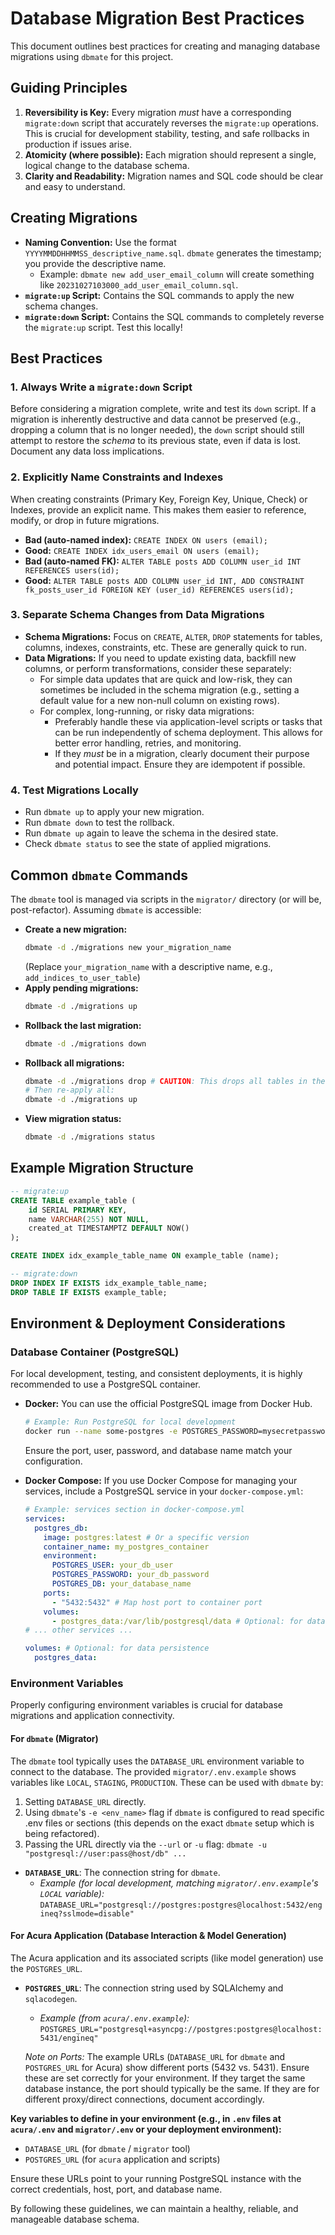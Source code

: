 # Database Migration Best Practices

This document outlines best practices for creating and managing database migrations using `dbmate` for this project.

## Guiding Principles

1.  **Reversibility is Key:** Every migration *must* have a corresponding `migrate:down` script that accurately reverses the `migrate:up` operations. This is crucial for development stability, testing, and safe rollbacks in production if issues arise.
2.  **Atomicity (where possible):** Each migration should represent a single, logical change to the database schema.
3.  **Clarity and Readability:** Migration names and SQL code should be clear and easy to understand.

## Creating Migrations

*   **Naming Convention:** Use the format `YYYYMMDDHHMMSS_descriptive_name.sql`. `dbmate` generates the timestamp; you provide the descriptive name.
    *   Example: `dbmate new add_user_email_column` will create something like `20231027103000_add_user_email_column.sql`.
*   **`migrate:up` Script:** Contains the SQL commands to apply the new schema changes.
*   **`migrate:down` Script:** Contains the SQL commands to completely reverse the `migrate:up` script. Test this locally!

## Best Practices

### 1. Always Write a `migrate:down` Script
   Before considering a migration complete, write and test its `down` script. If a migration is inherently destructive and data cannot be preserved (e.g., dropping a column that is no longer needed), the `down` script should still attempt to restore the *schema* to its previous state, even if data is lost. Document any data loss implications.

### 2. Explicitly Name Constraints and Indexes
   When creating constraints (Primary Key, Foreign Key, Unique, Check) or Indexes, provide an explicit name. This makes them easier to reference, modify, or drop in future migrations.
   *   **Bad (auto-named index):** `CREATE INDEX ON users (email);`
   *   **Good:** `CREATE INDEX idx_users_email ON users (email);`
   *   **Bad (auto-named FK):** `ALTER TABLE posts ADD COLUMN user_id INT REFERENCES users(id);`
   *   **Good:** `ALTER TABLE posts ADD COLUMN user_id INT, ADD CONSTRAINT fk_posts_user_id FOREIGN KEY (user_id) REFERENCES users(id);`

### 3. Separate Schema Changes from Data Migrations
   *   **Schema Migrations:** Focus on `CREATE`, `ALTER`, `DROP` statements for tables, columns, indexes, constraints, etc. These are generally quick to run.
   *   **Data Migrations:** If you need to update existing data, backfill new columns, or perform transformations, consider these separately:
        *   For simple data updates that are quick and low-risk, they can sometimes be included in the schema migration (e.g., setting a default value for a new non-null column on existing rows).
        *   For complex, long-running, or risky data migrations:
            *   Preferably handle these via application-level scripts or tasks that can be run independently of schema deployment. This allows for better error handling, retries, and monitoring.
            *   If they *must* be in a migration, clearly document their purpose and potential impact. Ensure they are idempotent if possible.

### 4. Test Migrations Locally
   *   Run `dbmate up` to apply your new migration.
   *   Run `dbmate down` to test the rollback.
   *   Run `dbmate up` again to leave the schema in the desired state.
   *   Check `dbmate status` to see the state of applied migrations.

## Common `dbmate` Commands

The `dbmate` tool is managed via scripts in the `migrator/` directory (or will be, post-refactor). Assuming `dbmate` is accessible:

*   **Create a new migration:**
    ```bash
    dbmate -d ./migrations new your_migration_name
    ```
    (Replace `your_migration_name` with a descriptive name, e.g., `add_indices_to_user_table`)
*   **Apply pending migrations:**
    ```bash
    dbmate -d ./migrations up
    ```
*   **Rollback the last migration:**
    ```bash
    dbmate -d ./migrations down
    ```
*   **Rollback all migrations:**
    ```bash
    dbmate -d ./migrations drop # CAUTION: This drops all tables in the DB!
    # Then re-apply all:
    dbmate -d ./migrations up
    ```
*   **View migration status:**
    ```bash
    dbmate -d ./migrations status
    ```

## Example Migration Structure

```sql
-- migrate:up
CREATE TABLE example_table (
    id SERIAL PRIMARY KEY,
    name VARCHAR(255) NOT NULL,
    created_at TIMESTAMPTZ DEFAULT NOW()
);

CREATE INDEX idx_example_table_name ON example_table (name);

-- migrate:down
DROP INDEX IF EXISTS idx_example_table_name;
DROP TABLE IF EXISTS example_table;
```

## Environment & Deployment Considerations

### Database Container (PostgreSQL)

For local development, testing, and consistent deployments, it is highly recommended to use a PostgreSQL container.

*   **Docker:** You can use the official PostgreSQL image from Docker Hub.
    ```bash
    # Example: Run PostgreSQL for local development
    docker run --name some-postgres -e POSTGRES_PASSWORD=mysecretpassword -e POSTGRES_USER=myuser -e POSTGRES_DB=mydb -p 5432:5432 -d postgres
    ```
    Ensure the port, user, password, and database name match your configuration.

*   **Docker Compose:** If you use Docker Compose for managing your services, include a PostgreSQL service in your `docker-compose.yml`:
    ```yaml
    # Example: services section in docker-compose.yml
    services:
      postgres_db:
        image: postgres:latest # Or a specific version
        container_name: my_postgres_container
        environment:
          POSTGRES_USER: your_db_user
          POSTGRES_PASSWORD: your_db_password
          POSTGRES_DB: your_database_name
        ports:
          - "5432:5432" # Map host port to container port
        volumes:
          - postgres_data:/var/lib/postgresql/data # Optional: for data persistence
    # ... other services ...

    volumes: # Optional: for data persistence
      postgres_data:
    ```

### Environment Variables

Properly configuring environment variables is crucial for database migrations and application connectivity.

#### For `dbmate` (Migrator)

The `dbmate` tool typically uses the `DATABASE_URL` environment variable to connect to the database. The provided `migrator/.env.example` shows variables like `LOCAL`, `STAGING`, `PRODUCTION`. These can be used with `dbmate` by:
1. Setting `DATABASE_URL` directly.
2. Using `dbmate`'s `-e <env_name>` flag if `dbmate` is configured to read specific .env files or sections (this depends on the exact `dbmate` setup which is being refactored).
3. Passing the URL directly via the `--url` or `-u` flag: `dbmate -u "postgresql://user:pass@host/db" ...`

*   **`DATABASE_URL`**: The connection string for `dbmate`.
    *   *Example (for local development, matching `migrator/.env.example`'s `LOCAL` variable):*
        `DATABASE_URL="postgresql://postgres:postgres@localhost:5432/engineq?sslmode=disable"`

#### For Acura Application (Database Interaction & Model Generation)

The Acura application and its associated scripts (like model generation) use the `POSTGRES_URL`.

*   **`POSTGRES_URL`**: The connection string used by SQLAlchemy and `sqlacodegen`.
    *   *Example (from `acura/.env.example`):*
        `POSTGRES_URL="postgresql+asyncpg://postgres:postgres@localhost:5431/engineq"`

    *Note on Ports:* The example URLs (`DATABASE_URL` for `dbmate` and `POSTGRES_URL` for Acura) show different ports (5432 vs. 5431). Ensure these are set correctly for your environment. If they target the same database instance, the port should typically be the same. If they are for different proxy/direct connections, document accordingly.

**Key variables to define in your environment (e.g., in `.env` files at `acura/.env` and `migrator/.env` or your deployment environment):**

*   `DATABASE_URL` (for `dbmate` / `migrator` tool)
*   `POSTGRES_URL` (for `acura` application and scripts)

Ensure these URLs point to your running PostgreSQL instance with the correct credentials, host, port, and database name.

By following these guidelines, we can maintain a healthy, reliable, and manageable database schema.
